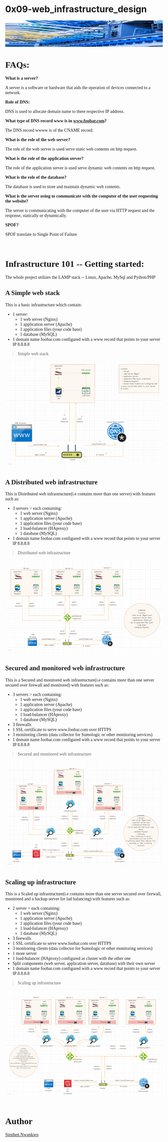 # 0x09-web_infrastructure_design
<img src="./Images/cover.jpg">

<br>

<div class="faqs" style="font-family: consolas;">

# FAQs:

**What is a server?**

A server is a software or hardware that aids the operation of devices connected to a network.

**Role of DNS:**

DNS is used to allocate domain name to there respective IP address.

**What type of DNS record www is in www.foobar.com?**

The DNS record wwww is of the CNAME record.

**What is the role of the web server?**

The role of the web server is used serve static web contents on http request.

**What is the role of the application server?**

The role of the application server is used serve dynamic web contents on http request.

**What is the role of the database?**

The database is used to store and maintain dynamic web contents.

**What is the server using to communicate with the computer of the user requesting the website?**

The server is communicating with the computer of the user via HTTP request and the response, statically or dynamically.

**SPOF?**

SPOF translate to Single Point of Failure


</div>


<br>

<div class="main" style="font-family: consolas; img-height:500px; img-width:700px">

# Infrastructure 101 -- Getting started:
The whole project utilizes the LAMP stack -- Linux, Apache, MySql and Python/PHP

## A Simple web stack

This is a basic infrastructure which contain:

<ul>
    <li>1 server:
        <ul>
            <li>1 web server (Nginx)</li>
            <li>1 application server (Apache)</li>
            <li>1 application files (your code base)</li>
            <li>1 database (MySQL)</li>
        </ul>
    </li>
    <li>1 domain name foobar.com configured with a www record that points to your server IP 8.8.8.8</li>
</ul>


> Simple web stack

<img src="./Images/0-simple_web_stack.png" alt="">

<br>

## A Distributed web infrastructure

This is Distributed web infrastructure(i.e contains more than one server) with features such as:

<ul>
    <li>3 servers
    > each containing:
        <ul>
            <li>1 web server (Nginx)</li>
            <li>1 application server (Apache)</li>
            <li>1 application files (your code base)</li>
            <li>1 load-balancer (HAproxy)</li>
            <li>1 database (MySQL)</li>
        </ul>
    </li>
    <li>1 domain name foobar.com configured with a www record that points to your server IP 8.8.8.8</li>
</ul>

> Distributed web infrastructure

<img src="./Images/1-distributed_web_infrastructure.png" alt="">

<br>

## Secured and monitored web infrastructure

This is a Secured and monitored web infrastructure(i.e contains more than one server secured over firewall and monitored) with features such as:

<ul>
    <li>3 servers
    > each containing:
        <ul>
            <li>1 web server (Nginx)</li>
            <li>1 application server (Apache)</li>
            <li>1 application files (your code base)</li>
            <li>1 load-balancer (HAproxy)</li>
            <li>1 database (MySQL)</li>
        </ul>
    </li>
    <li>3 firewalls</li>
    <li>1 SSL certificate to serve www.foobar.com over HTTPS</li>
    <li>3 monitoring clients (data collector for Sumologic or other monitoring services)</li>
    <li>1 domain name foobar.com configured with a www record that points to your server IP 8.8.8.8</li>
</ul>

> Secured and monitored web infrastructure

<img src="./Images/2-secured_and_monitored_web_infrastructure.png" alt="">

<br>

## Scaling up infrastructure

This is a Scaled up infrastructure(i.e contains more than one server secured over firewall, monitored and a backup server for lad balancing) with features such as:

<ul>
    <li>2 server
    > each containing:
        <ul>
            <li>1 web server (Nginx)</li>
            <li>1 application server (Apache)</li>
            <li>1 application files (your code base)</li>
            <li>1 load-balancer (HAproxy)</li>
            <li>1 database (MySQL)</li>
        </ul>
    </li>
    <li>3 firewalls</li>
    <li>1 SSL certificate to serve www.foobar.com over HTTPS</li>
    <li>3 monitoring clients (data collector for Sumologic or other monitoring services)</li>
    <li>1 more server</li>
    <li>1 load-balancer (HAproxy) configured as cluster with the other one</li>
    <li>Split components (web server, application server, database) with their own server</li>
    <li>1 domain name foobar.com configured with a www record that points to your server IP 8.8.8.8</li>
</ul>

> Scaling up infrastructure

<img src="./Images/3-scale_up.png" alt="">

</div>

<br>


<div class="others" style="font-family: consolas;">

# Author

[Stephen Nwankwo](https://www.linkedin.com/in/stephen-nwankwo-9876b4196/)

</div>